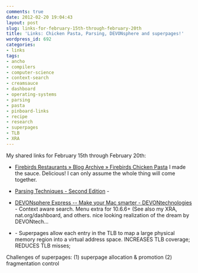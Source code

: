 ```yaml
---
comments: true
date: 2012-02-20 19:04:43
layout: post
slug: links-for-february-15th-through-february-20th
title: 'Links: Chicken Pasta, Parsing, DEVONsphere and superpages!'
wordpress_id: 692
categories:
- links
tags:
- ancho
- compilers
- computer-science
- context-search
- creamsauce
- dashboard
- operating-systems
- parsing
- pasta
- pinboard-links
- recipe
- research
- superpages
- TLB
- XRA
---
```


My shared links for February 15th through February 20th:






  * [Firebirds Restaurants » Blog Archive » Firebirds Chicken Pasta](http://www.firebirdsrestaurants.com/blog/?p=553) I made the sauce. Delicious! I can only assume the whole thing will come together. 


  * [Parsing Techniques - Second Edition](http://dickgrune.com/Books/PTAPG_2nd_Edition/) - 


  * [DEVONsphere Express -- Make your Mac smarter - DEVONtechnologies](http://www.devontechnologies.com/products/devonsphere/devonsphere-express.html) - Context aware search. Menu extra for 10.6.6+
(See also my XRA, nat.org/dashboard, and others. nice looking realization of the dream by DEVONtech... 


  * [](http://www.stanford.edu/~stinson/cs240/cs240_1/revs/superpages.txt) - Superpages allow each entry in the TLB to map a large physical memory
region into a virtual address space. INCREASES TLB coverage; REDUCES TLB
misses; 

Challenges of superpages:
(1) superpage allocation & promotion
(2) fragmentation control



